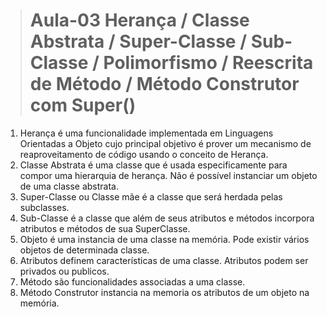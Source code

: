 > # Aula-03 Herança / Classe Abstrata / Super-Classe / Sub-Classe / Polimorfismo /   Reescrita de Método / Método Construtor com Super()

1. Herança é uma funcionalidade implementada em Linguagens Orientadas a Objeto cujo principal objetivo é prover um mecanismo de reaproveitamento de código usando o conceito de Herança.
2. Classe Abstrata é uma classe que é usada especificamente para compor uma hierarquia de herança. Não é possível instanciar um objeto de uma classe abstrata.
3. Super-Classe ou Classe mãe é a classe que será herdada pelas subclasses.
4. Sub-Classe é a classe que além de seus atributos e métodos incorpora atributos e métodos de sua SuperClasse.
5. Objeto é uma instancia de uma classe na memória. Pode existir vários objetos de
   determinada classe. 
6. Atributos definem características de uma classe. Atributos podem ser privados ou
   publicos.
7. Método são funcionalidades associadas a uma classe.
8. Método Construtor instancia na memoria os atributos de um objeto na memória.
